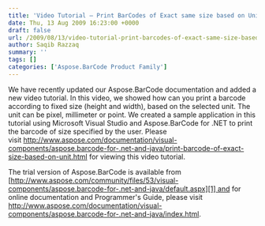 ```yaml
---
title: 'Video Tutorial – Print BarCodes of Exact same size based on Unit'
date: Thu, 13 Aug 2009 16:23:00 +0000
draft: false
url: /2009/08/13/video-tutorial-print-barcodes-of-exact-same-size-based-on-unit/
author: Saqib Razzaq
summary: ''
tags: []
categories: ['Aspose.BarCode Product Family']
---
```


We have recently updated our Aspose.BarCode documentation and added a new video tutorial. In this video, we showed how can you print a barcode according to fixed size (height and width), based on the selected unit. The unit can be pixel, millimeter or point. We created a sample application in this tutorial using Microsoft Visual Studio and Aspose.BarCode for .NET to print the barcode of size specified by the user. Please visit http://www.aspose.com/documentation/visual-components/aspose.barcode-for-.net-and-java/print-barcode-of-exact-size-based-on-unit.html for viewing this video tutorial.

The trial version of Aspose.BarCode is available from [http://www.aspose.com/community/files/53/visual-components/aspose.barcode-for-.net-and-java/default.aspx][1] and for online documentation and Programmer's Guide, please visit http://www.aspose.com/documentation/visual-components/aspose.barcode-for-.net-and-java/index.html.




[1]: http://www.aspose.com/community/files/53/visual-components/aspose.barcode-for-.net-and-java/default.aspx




